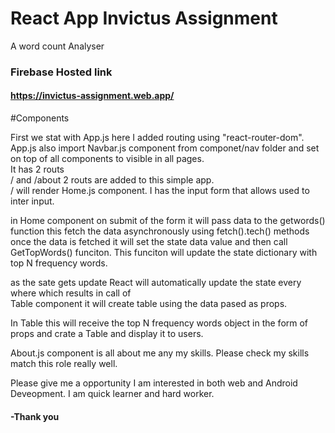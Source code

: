 # React App Invictus Assignment

<p>A word count Analyser<p>
<h3>Firebase Hosted link</h3>
<a href="https://invictus-assignment.web.app/"><h4>https://invictus-assignment.web.app/</h4></a>

#Components

First we stat with App.js here I added routing using "react-router-dom".<br>
App.js also import Navbar.js component from componet/nav folder and set<br> on top of all components to visible in all pages.
<br>
It has 2 routs<br>
/ and /about 2 routs are added to this simple app.<br>
/ will render Home.js component. I has the input form that allows used to inter input.<br>

in Home component on submit of the form it will pass data to the getwords() function this fetch the data asynchronously using fetch().tech() methods<br>
once the data is fetched it will set the state data value and then call GetTopWords() funciton.
This funciton will update the state dictionary with top N frequency words.

as the sate gets update React will automatically update the state every where which results in call of <br>
Table component it will create table using the data pased as props.

In Table this will receive the top N frequency words object in the form of props and crate a Table and display it to users.


About.js component is all about me any my skills. Please check my skills match this role really well.<br>

Please give me a opportunity I am interested in both web and Android Deveopment.
I am quick learner and hard worker. 

<h4>-Thank you</h4>


